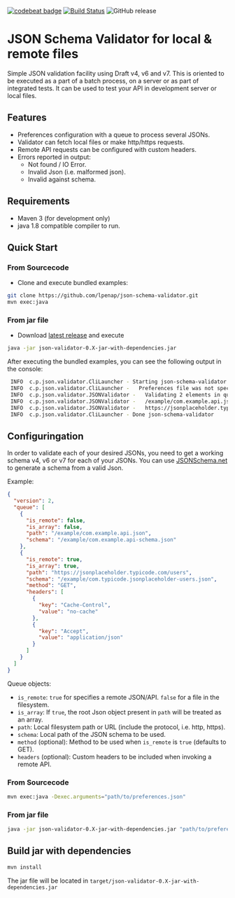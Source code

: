 [![codebeat badge](https://codebeat.co/badges/b9cae666-0fb9-4562-9a40-36ab93a8c47f)](https://codebeat.co/projects/github-com-lpenap-json-schema-validator-master)
[![Build Status](https://travis-ci.org/lpenap/json-schema-validator.svg?branch=master)](https://travis-ci.org/lpenap/json-schema-validator)
![GitHub release](https://img.shields.io/github/release/lpenap/json-schema-validator)

# JSON Schema Validator for local & remote files
Simple JSON validation facility using Draft v4, v6 and v7. This is oriented to be executed
as a part of a batch process, on a server or as part of integrated tests. It can be used to
test your API in development server or local files.

## Features
* Preferences configuration with a queue to process several JSONs.
* Validator can fetch local files or make http/https requests.
* Remote API requests can be configured with custom headers.
* Errors reported in output:
  * Not found / IO Error.
  * Invalid Json (i.e. malformed json).
  * Invalid against schema.

## Requirements
* Maven 3 (for development only) 
* java 1.8 compatible compiler to run.

## Quick Start
### From Sourcecode
* Clone and execute bundled examples:
```bash
git clone https://github.com/lpenap/json-schema-validator.git
mvn exec:java
```
### From jar file
* Download [latest release](releases/) and execute
```bash
java -jar json-validator-0.X-jar-with-dependencies.jar
```

After executing the bundled examples, you can see the following output in the console:
```bash
 INFO  c.p.json.validator.CliLauncher - Starting json-schema-validator
 INFO  c.p.json.validator.CliLauncher -   Preferences file was not specified, running bundled examples.
 INFO  c.p.json.validator.JSONValidator -   Validating 2 elements in queue...
 INFO  c.p.json.validator.JSONValidator -   /example/com.example.api.json -> [OK] !
 INFO  c.p.json.validator.JSONValidator -   https://jsonplaceholder.typicode.com/users -> [OK] !
 INFO  c.p.json.validator.CliLauncher - Done json-schema-validator
```
## Configuringation
In order to validate each of your desired JSONs, you need to get a working
schema v4, v6 or v7 for each of your JSONs. You can use [JSONSchema.net](http://jsonschema.net/#/) to generate a schema from a valid Json.

Example:
```json
{
  "version": 2,
  "queue": [
    {
      "is_remote": false,
      "is_array": false,
      "path": "/example/com.example.api.json",
      "schema": "/example/com.example.api-schema.json"
    },
    {
      "is_remote": true,
      "is_array": true,
      "path": "https://jsonplaceholder.typicode.com/users",
      "schema": "/example/com.typicode.jsonplaceholder-users.json",
      "method": "GET",
      "headers": [
        {
          "key": "Cache-Control",
          "value": "no-cache"
        },
        {
          "key": "Accept",
          "value": "application/json"
        }
      ]
    }
  ]
}
```
Queue objects:
* `is_remote`: `true` for specifies a remote JSON/API. `false` for a file in the filesystem.
* `is_array`: If `true`, the root Json object present in `path` will be treated as an array.
* `path`: Local filesystem path or URL (include the protocol, i.e. http, https).
* `schema`: Local path of the JSON schema to be used.
* `method` (optional): Method to be used when `is_remote` is `true` (defaults to GET).
* `headers` (optional): Custom headers to be included when invoking a remote API.
### From Sourcecode
```bash
mvn exec:java -Dexec.arguments="path/to/preferences.json"
```
### From jar file
```bash
java -jar json-validator-0.X-jar-with-dependencies.jar "path/to/preferences.json"
```
## Build jar with dependencies
```bash
mvn install
```
The jar file will be located in `target/json-validator-0.X-jar-with-dependencies.jar`
